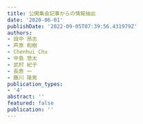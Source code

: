 ```yaml
---
title: 公開集会記事からの情報抽出
date: '2020-06-01'
publishDate: '2022-09-05T07:39:56.431979Z'
authors:
- 田中 昂志
- 芦原 和樹
- Chenhui Chu
- 中島 悠太
- 武村 紀子
- 長原 一
- 藤川 隆男
publication_types:
- '4'
abstract: ''
featured: false
publication: ''
---
```


